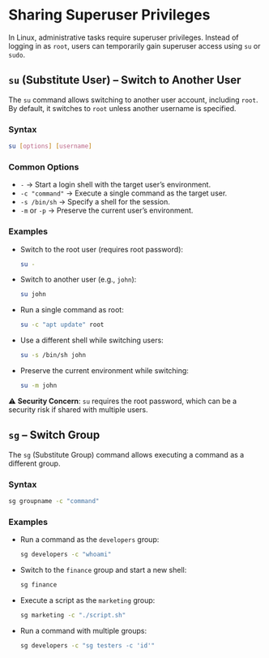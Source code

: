 # **Sharing Superuser Privileges**  

In Linux, administrative tasks require superuser privileges. Instead of logging in as `root`, users can temporarily gain superuser access using `su` or `sudo`.  


## **`su` (Substitute User) – Switch to Another User**  

The `su` command allows switching to another user account, including `root`. By default, it switches to `root` unless another username is specified.  

### **Syntax**  
```bash
su [options] [username]
```

### **Common Options**  
- `-` → Start a login shell with the target user’s environment.  
- `-c "command"` → Execute a single command as the target user.  
- `-s /bin/sh` → Specify a shell for the session.  
- `-m` or `-p` → Preserve the current user’s environment.  

### **Examples**  
- Switch to the root user (requires root password):  
  ```bash
  su -
  ```
- Switch to another user (e.g., `john`):  
  ```bash
  su john
  ```
- Run a single command as root:  
  ```bash
  su -c "apt update" root
  ```
- Use a different shell while switching users:  
  ```bash
  su -s /bin/sh john
  ```
- Preserve the current environment while switching:  
  ```bash
  su -m john
  ```

⚠️ **Security Concern**: `su` requires the root password, which can be a security risk if shared with multiple users.


## **`sg`** – Switch Group  

The `sg` (Substitute Group) command allows executing a command as a different group.  

### **Syntax**  
```bash
sg groupname -c "command"
```

### **Examples**  
- Run a command as the `developers` group:  
  ```bash
  sg developers -c "whoami"
  ```
- Switch to the `finance` group and start a new shell:  
  ```bash
  sg finance
  ```
- Execute a script as the `marketing` group:  
  ```bash
  sg marketing -c "./script.sh"
  ```
- Run a command with multiple groups:  
  ```bash
  sg developers -c "sg testers -c 'id'"
  ```